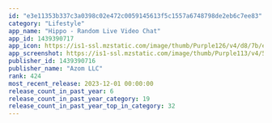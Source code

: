 ```yaml
---
id: "e3e11353b337c3a0398c02e472c0059145613f5c1557a6748798de2eb6c7ee83"
category: "Lifestyle"
app_name: "Hippo - Random Live Video Chat"
app_id: 1439390717
app_icon: https://is1-ssl.mzstatic.com/image/thumb/Purple126/v4/d8/7b/e0/d87be078-a168-085a-ca3c-da742a4d52c0/AppIcon-1x_U007emarketing-0-7-0-0-85-220-0.jpeg/1024x1024bb.png
app_screenshot: https://is1-ssl.mzstatic.com/image/thumb/Purple113/v4/5d/5b/d5/5d5bd5fe-1599-6a13-b7e2-595c9bd2fa84/pr_source.png/1242x2688bb.png
publisher_id: 1439390716
publisher_name: "Azom LLC"
rank: 424
most_recent_release: 2023-12-01 00:00:00
release_count_in_past_year: 6
release_count_in_past_year_category: 19
release_count_in_past_year_top_in_category: 32
---
```

